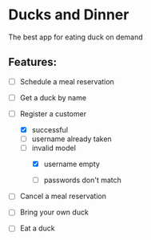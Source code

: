 # Ducks and Dinner
The best app for eating duck on demand

## Features:

- [ ] Schedule a meal reservation
- [ ] Get a duck by name

- [ ] Register a customer
	- [x] successful
	- [ ] username already taken
	- [ ] invalid model
		- [x] username empty
		- [ ] passwords don't match


- [ ] Cancel a meal reservation
- [ ] Bring your own duck
- [ ] Eat a duck

